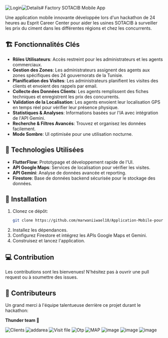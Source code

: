 ![Login](https://github.com/user-attachments/assets/3483f440-4e44-4645-9b1c-3274660dabb9)![Details](https://github.com/user-attachments/assets/09cf98ec-cc70-4a5e-8257-17c135ac43d5)# Factory SOTACIB Mobile App

Une application mobile innovante développée lors d'un hackathon de 24 heures au Esprit Career Center pour aider les usines SOTACIB à surveiller les prix du ciment dans les différentes régions et chez les concurrents.

## 🏗️ Fonctionnalités Clés

- **Rôles Utilisateurs**: Accès restreint pour les administrateurs et les agents commerciaux.
- **Gestion des Zones**: Les administrateurs assignent des agents aux zones spécifiques des 24 gouvernorats de la Tunisie.
- **Planification des Visites**: Les administrateurs planifient les visites des clients et envoient des rappels par email.
- **Collecte des Données Clients**: Les agents remplissent des fiches techniques et enregistrent les prix des concurrents.
- **Validation de la Localisation**: Les agents envoient leur localisation GPS en temps réel pour vérifier leur présence physique.
- **Statistiques & Analyses**: Informations basées sur l'IA avec intégration de l'API Gemini.
- **Recherche & Filtres Avancés**: Trouvez et organisez les données facilement.
- **Mode Sombre**: UI optimisée pour une utilisation nocturne.

## 📱 Technologies Utilisées

- **FlutterFlow**: Prototypage et développement rapide de l'UI.
- **API Google Maps**: Services de localisation pour vérifier les visites.
- **API Gemini**: Analyse de données avancée et reporting.
- **Firestore**: Base de données backend sécurisée pour le stockage des données.

## 🚀 Installation

1. Clonez ce dépôt:
    ```bash
    git clone https://github.com/marwaniiwael18/Application-Mobile-pour-SOTACIB-HACKATHON-.git
    ```
2. Installez les dépendances.
3. Configurez Firestore et intégrez les APIs Google Maps et Gemini.
4. Construisez et lancez l'application.

## 💻 Contribution

Les contributions sont les bienvenues! N'hésitez pas à ouvrir une pull request ou à soumettre des issues.

## 🙌 Contributeurs

Un grand merci à l'équipe talentueuse derrière ce projet durant le hackathon:

**Thunder team 💪**

![Clients](https://github.com/user-attachments/assets/423304ca-b83c-4f0f-a28e-fce98df36c6e)
![addarea](https://github.com/user-attachments/assets/8571ab1e-1795-489f-bc67-2abaf1edec93)
![Visit file](https://github.com/user-attachments/assets/e65e223c-3401-412c-a7d7-fea6ab2e8872)
![Otp](https://github.com/user-attachments/assets/c262dccf-b7c4-4916-82bf-9a3329febcab)
![MAP](https://github.com/user-attachments/assets/ccc528ef-2c3a-4798-bfb2-427d0527a5f4)
![image](https://github.com/user-attachments/assets/5ad9dfd9-c242-4aec-ad94-098d94fdd22f)
![image](https://github.com/user-attachments/assets/db70bf81-e313-4f25-9e00-1588f18439eb)
![image](https://github.com/user-attachments/assets/860d4390-6821-486f-9d62-3a1ba8620897)



